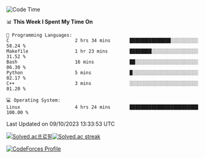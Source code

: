 
<!--START_SECTION:waka-->
![Code Time](http://img.shields.io/badge/Code%20Time-3%2C030%20hrs%2046%20mins-blue)

📊 **This Week I Spent My Time On** 

```text
💬 Programming Languages: 
C                        2 hrs 34 mins       ███████████████░░░░░░░░░░   58.24 % 
Makefile                 1 hr 23 mins        ████████░░░░░░░░░░░░░░░░░   31.52 % 
Bash                     16 mins             ██░░░░░░░░░░░░░░░░░░░░░░░   06.30 % 
Python                   5 mins              █░░░░░░░░░░░░░░░░░░░░░░░░   02.17 % 
C++                      3 mins              ░░░░░░░░░░░░░░░░░░░░░░░░░   01.20 % 

💻 Operating System: 
Linux                    4 hrs 24 mins       █████████████████████████   100.00 % 
```


 Last Updated on 09/10/2023 13:33:53 UTC
<!--END_SECTION:waka-->


[![Solved.ac프로필](http://mazassumnida.wtf/api/generate_badge?boj=hckim96)](https://solved.ac/hckim96)[![Solved.ac streak](http://mazandi.herokuapp.com/api?handle=hckim96&theme=dark)](https://solved.ac/hckim96)


[![CodeForces Profile](https://cf.leed.at?id=hckim96)](https://codeforces.com/profile/hckim96)

